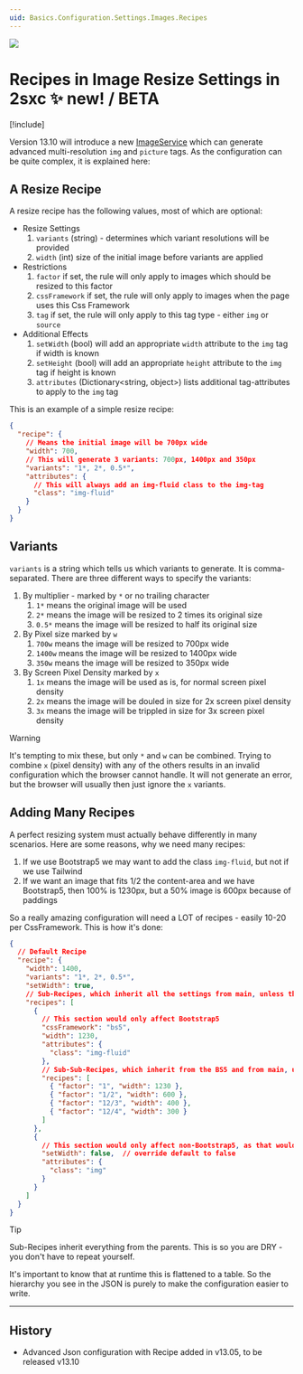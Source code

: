 ```yaml
---
uid: Basics.Configuration.Settings.Images.Recipes
---
```


<img src="~/assets/features/settings-stack.svg" class="feature">

# Recipes in Image Resize Settings in 2sxc ✨ new! / BETA

[!include[](~/basics/stack/_shared-float-summary.md)]
<style>.context-box-summary .data-configuration { visibility: visible; }</style>

Version 13.10 will introduce a new [ImageService](xref:ToSic.Sxc.Services.IImageService) 
which can generate advanced multi-resolution `img` and `picture` tags. 
As the configuration can be quite complex, it is explained here:

## A Resize Recipe

A resize recipe has the following values, most of which are optional:

* Resize Settings
    1. `variants` (string) - determines which variant resolutions will be provided
    1. `width` (int) size of the initial image before variants are applied
* Restrictions
    1. `factor` if set, the rule will only apply to images which should be resized to this factor
    1. `cssFramework` if set, the rule will only apply to images when the page uses this Css Framework
    1. `tag` if set, the rule will only apply to this tag type - either `img` or `source`
* Additional Effects
    1. `setWidth` (bool) will add an appropriate `width` attribute to the `img` tag if width is known
    1. `setHeight` (bool) will add an appropriate `height` attribute to the `img` tag if height is known
    1. `attributes` (Dictionary<string, object>) lists additional tag-attributes to apply to the `img` tag

This is an example of a simple resize recipe:

```json
{
  "recipe": {
    // Means the initial image will be 700px wide
    "width": 700,
    // This will generate 3 variants: 700px, 1400px and 350px
    "variants": "1*, 2*, 0.5*",
    "attributes": {
      // This will always add an img-fluid class to the img-tag
      "class": "img-fluid"
    }
  }
}
```


## Variants

`variants` is a string which tells us which variants to generate. 
It is comma-separated. 
There are three different ways to specify the variants:

1. By multiplier - marked by `*` or no trailing character
    1. `1*` means the original image will be used
    1. `2*` means the image will be resized to 2 times its original size
    1. `0.5*` means the image will be resized to half its original size
1. By Pixel size marked by `w`
    1. `700w` means the image will be resized to 700px wide
    1. `1400w` means the image will be resized to 1400px wide
    1. `350w` means the image will be resized to 350px wide
1. By Screen Pixel Density marked by `x`
    1. `1x` means the image will be used as is, for normal screen pixel density
    1. `2x` means the image will be douled in size for 2x screen pixel density
    1. `3x` means the image will be trippled in size for 3x screen pixel density

> [!WARNING]
> It's tempting to mix these, but only `*` and `w` can be combined. 
> Trying to combine `x` (pixel density) with any of the others results in an invalid configuration which the browser cannot handle.
> It will not generate an error, but the browser will usually then just ignore the `x` variants.


## Adding Many Recipes

A perfect resizing system must actually behave differently in many scenarios. 
Here are some reasons, why we need many recipes:

1. If we use Bootstrap5 we may want to add the class `img-fluid`, but not if we use Tailwind
1. If we want an image that fits 1/2 the content-area and we have Bootstrap5, then 100% is 1230px, but a 50% image is 600px because of paddings

So a really amazing configuration will need a LOT of recipes - easily 10-20 per CssFramework.
This is how it's done:

```json
{
  // Default Recipe
  "recipe": {
    "width": 1400,
    "variants": "1*, 2*, 0.5*",
    "setWidth": true,
    // Sub-Recipes, which inherit all the settings from main, unless they override it
    "recipes": [
      {
        // This section would only affect Bootstrap5
        "cssFramework": "bs5",
        "width": 1230,
        "attributes": {
          "class": "img-fluid"
        },
        // Sub-Sub-Recipes, which inherit from the BS5 and from main, unless they override it
        "recipes": [
          { "factor": "1", "width": 1230 },
          { "factor": "1/2", "width": 600 },
          { "factor": "12/3", "width": 400 },
          { "factor": "12/4", "width": 300 }
        ]
      },
      {
        // This section would only affect non-Bootstrap5, as that would match first
        "setWidth": false,  // override default to false
        "attributes": {
          "class": "img"
        }
      }
    ]
  }
}
```

> [!TIP]
> Sub-Recipes inherit everything from the parents.
> This is so you are DRY - you don't have to repeat yourself.
> 
> It's important to know that at runtime this is flattened to a table.
> So the hierarchy you see in the JSON is purely to make the configuration easier to write.

---

## History

* Advanced Json configuration with Recipe added in v13.05, to be released v13.10